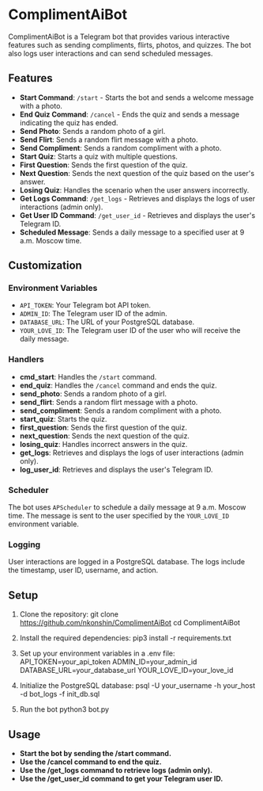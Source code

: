 # ComplimentAiBot

ComplimentAiBot is a Telegram bot that provides various interactive features such as sending compliments, flirts, photos, and quizzes. The bot also logs user interactions and can send scheduled messages.

## Features

- **Start Command**: `/start` - Starts the bot and sends a welcome message with a photo.
- **End Quiz Command**: `/cancel` - Ends the quiz and sends a message indicating the quiz has ended.
- **Send Photo**: Sends a random photo of a girl.
- **Send Flirt**: Sends a random flirt message with a photo.
- **Send Compliment**: Sends a random compliment with a photo.
- **Start Quiz**: Starts a quiz with multiple questions.
- **First Question**: Sends the first question of the quiz.
- **Next Question**: Sends the next question of the quiz based on the user's answer.
- **Losing Quiz**: Handles the scenario when the user answers incorrectly.
- **Get Logs Command**: `/get_logs` - Retrieves and displays the logs of user interactions (admin only).
- **Get User ID Command**: `/get_user_id` - Retrieves and displays the user's Telegram ID.
- **Scheduled Message**: Sends a daily message to a specified user at 9 a.m. Moscow time.

## Customization

### Environment Variables

- `API_TOKEN`: Your Telegram bot API token.
- `ADMIN_ID`: The Telegram user ID of the admin.
- `DATABASE_URL`: The URL of your PostgreSQL database.
- `YOUR_LOVE_ID`: The Telegram user ID of the user who will receive the daily message.

### Handlers

- **cmd_start**: Handles the `/start` command.
- **end_quiz**: Handles the `/cancel` command and ends the quiz.
- **send_photo**: Sends a random photo of a girl.
- **send_flirt**: Sends a random flirt message with a photo.
- **send_compliment**: Sends a random compliment with a photo.
- **start_quiz**: Starts the quiz.
- **first_question**: Sends the first question of the quiz.
- **next_question**: Sends the next question of the quiz.
- **losing_quiz**: Handles incorrect answers in the quiz.
- **get_logs**: Retrieves and displays the logs of user interactions (admin only).
- **log_user_id**: Retrieves and displays the user's Telegram ID.

### Scheduler

The bot uses `APScheduler` to schedule a daily message at 9 a.m. Moscow time. The message is sent to the user specified by the `YOUR_LOVE_ID` environment variable.

### Logging

User interactions are logged in a PostgreSQL database. The logs include the timestamp, user ID, username, and action.

## Setup

1. Clone the repository:
   git clone https://github.com/nkonshin/ComplimentAiBot
   cd ComplimentAiBot

2. Install the required dependencies:
   pip3 install -r requirements.txt

3. Set up your environment variables in a .env file:
   API_TOKEN=your_api_token
   ADMIN_ID=your_admin_id
   DATABASE_URL=your_database_url
   YOUR_LOVE_ID=your_love_id

4. Initialize the PostgreSQL database:
   psql -U your_username -h your_host -d bot_logs -f init_db.sql

5. Run the bot
   python3 bot.py

## Usage
   - **Start the bot by sending the /start command.**
   - **Use the /cancel command to end the quiz.**
   - **Use the /get_logs command to retrieve logs (admin only).**
   - **Use the /get_user_id command to get your Telegram user ID.**